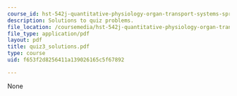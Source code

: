 ```yaml
---
course_id: hst-542j-quantitative-physiology-organ-transport-systems-spring-2004
description: Solutions to quiz problems.
file_location: /coursemedia/hst-542j-quantitative-physiology-organ-transport-systems-spring-2004/f653f2d8256411a139026165c5f67892_quiz3_solutions.pdf
file_type: application/pdf
layout: pdf
title: quiz3_solutions.pdf
type: course
uid: f653f2d8256411a139026165c5f67892

---
```

None